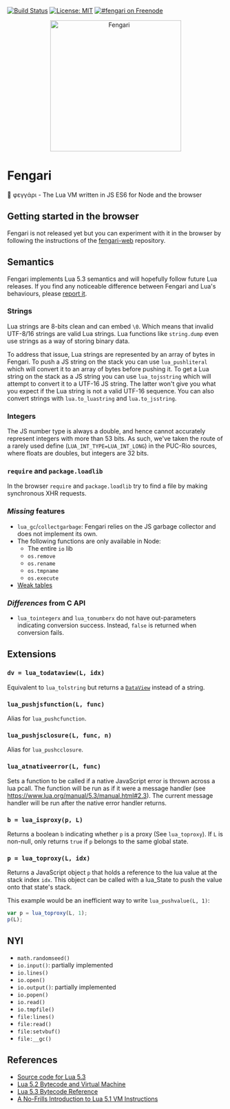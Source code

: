 [![Build Status](https://travis-ci.org/fengari-lua/fengari.svg?branch=master)](https://travis-ci.org/fengari-lua/fengari)
[![License: MIT](https://img.shields.io/badge/License-MIT-yellow.svg)](https://opensource.org/licenses/MIT)
[![#fengari on Freenode](https://img.shields.io/Freenode/%23fengari.png)](https://webchat.freenode.net/?channels=fengari)

<p align="center">
    <img src="https://github.com/fengari-lua/fengari/raw/master/logo.png" alt="Fengari" width="304" height="304">
</p>


# Fengari

🐺 φεγγάρι - The Lua VM written in JS ES6 for Node and the browser

## Getting started in the browser

Fengari is not released yet but you can experiment with it in the browser by following the instructions of the [fengari-web](https://github.com/fengari-lua/fengari-web) repository.

## Semantics

Fengari implements Lua 5.3 semantics and will hopefully follow future Lua releases. If you find any noticeable difference between Fengari and Lua's behaviours, please [report it](https://github.com/fengari-lua/fengari/issues).

### Strings

Lua strings are 8-bits clean and can embed `\0`. Which means that invalid UTF-8/16 strings are valid Lua strings. Lua functions like `string.dump` even use strings as a way of storing binary data.

To address that issue, Lua strings are represented by an array of bytes in Fengari. To push a JS string on the stack you can use `lua_pushliteral` which will convert it to an array of bytes before pushing it. To get a Lua string on the stack as a JS string you can use `lua_tojsstring` which will attempt to convert it to a UTF-16 JS string. The latter won't give you what you expect if the Lua string is not a valid UTF-16 sequence. You can also convert strings with `lua.to_luastring` and `lua.to_jsstring`.

### Integers

The JS number type is always a double, and hence cannot accurately represent integers with more than 53 bits. As such, we've taken the route of a rarely used define (`LUA_INT_TYPE=LUA_INT_LONG`) in the PUC-Rio sources, where floats are doubles, but integers are 32 bits.

### `require` and `package.loadlib`

In the browser `require` and `package.loadlib` try to find a file by making synchronous XHR requests.

### _Missing_ features

- `lua_gc`/`collectgarbage`: Fengari relies on the JS garbage collector and does not implement its own.
- The following functions are only available in Node:
    - The entire `io` lib
    - `os.remove`
    - `os.rename`
    - `os.tmpname`
    - `os.execute`
- [Weak tables](http://www.lua.org/manual/5.3/manual.html#2.5.2)


### _Differences_ from C API

- `lua_tointegerx` and `lua_tonumberx` do not have out-parameters indicating conversion success. Instead, ``false`` is returned when conversion fails.


## Extensions

### `dv = lua_todataview(L, idx)`

Equivalent to `lua_tolstring` but returns a [`DataView`](https://developer.mozilla.org/en-US/docs/Web/JavaScript/Reference/Global_Objects/DataView) instead of a string.


### `lua_pushjsfunction(L, func)`

Alias for `lua_pushcfunction`.


### `lua_pushjsclosure(L, func, n)`

Alias for `lua_pushcclosure`.


### `lua_atnativeerror(L, func)`

Sets a function to be called if a native JavaScript error is thrown across a lua pcall.
The function will be run as if it were a message handler (see https://www.lua.org/manual/5.3/manual.html#2.3).
The current message handler will be run after the native error handler returns.


### `b = lua_isproxy(p, L)`

Returns a boolean `b` indicating whether `p` is a proxy (See `lua_toproxy`).
If `L` is non-null, only returns `true` if `p` belongs to the same global state.


### `p = lua_toproxy(L, idx)`

Returns a JavaScript object `p` that holds a reference to the lua value at the stack index `idx`.
This object can be called with a lua_State to push the value onto that state's stack.

This example would be an inefficient way to write `lua_pushvalue(L, 1)`:

```js
var p = lua_toproxy(L, 1);
p(L);
````

## NYI

- `math.randomseed()`
- `io.input()`: partially implemented
- `io.lines()`
- `io.open()`
- `io.output()`: partially implemented
- `io.popen()`
- `io.read()`
- `io.tmpfile()`
- `file:lines()`
- `file:read()`
- `file:setvbuf()`
- `file:__gc()`

## References

- [Source code for Lua 5.3](lua.org/source/5.3/)
- [Lua 5.2 Bytecode and Virtual Machine](http://files.catwell.info/misc/mirror/lua-5.2-bytecode-vm-dirk-laurie/lua52vm.html)
- [Lua 5.3 Bytecode Reference](http://the-ravi-programming-language.readthedocs.io/en/latest/lua_bytecode_reference.html)
- [A No-Frills Introduction to Lua 5.1 VM Instructions](http://luaforge.net/docman/83/98/ANoFrillsIntroToLua51VMInstructions.pdf)
